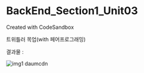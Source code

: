 # BackEnd_Section1_Unit03
Created with CodeSandbox

트위틀러 목업(with 페어프로그래밍)

결과물 : 

![img1 daumcdn](https://user-images.githubusercontent.com/80895384/188398266-3758f308-3b7d-4adb-adc0-bdaf4ac1c94f.png)
